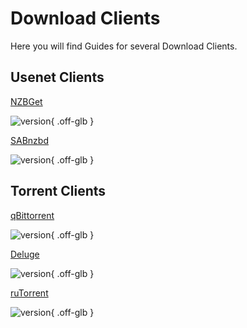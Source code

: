 # Download Clients

Here you will find Guides for several Download Clients.

## Usenet Clients

[NZBGet](/Downloaders/NZBGet/)

![version](https://img.shields.io/badge/dynamic/json?query=%24.version&url=https%3A%2F%2Fraw.githubusercontent.com%2Fhotio%2Fnzbget%2Frelease%2FVERSION.json&label=Latest%20Version&style=for-the-badge&color=4051B5){ .off-glb }

[SABnzbd](/Downloaders/SABnzbd/)

![version](https://img.shields.io/badge/dynamic/json?query=%24.version&url=https%3A%2F%2Fraw.githubusercontent.com%2Fhotio%2Fsabnzbd%2Frelease%2FVERSION.json&label=Latest%20Version&style=for-the-badge&color=4051B5){ .off-glb }

## Torrent Clients

[qBittorrent](/Downloaders/qBittorrent/)

![version](https://img.shields.io/badge/dynamic/json?query=%24.version&url=https%3A%2F%2Fraw.githubusercontent.com%2Fhotio%2Fqbittorrent%2Frelease%2FVERSION.json&label=Latest%20Version&style=for-the-badge&color=4051B5){ .off-glb }

[Deluge](/Downloaders/Deluge/)

![version](https://img.shields.io/github/release/linuxserver/docker-deluge.svg?color=4051B5&style=for-the-badge&logo=github){ .off-glb }

[ruTorrent](/Downloaders/ruTorrent/)

![version](https://img.shields.io/github/v/release/Novik/ruTorrent.svg?color=4051B5&style=for-the-badge&logo=github){ .off-glb }
